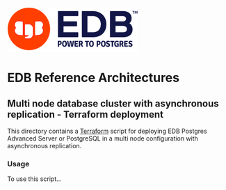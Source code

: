 ![EDB Logo](../../images/logo.png "EDB Logo")

# EDB Reference Architectures

## Multi node database cluster with asynchronous replication - Terraform deployment

This directory contains a [Terraform](https://www.terraform.io/) script for
deploying EDB Postgres Advanced Server or PostgreSQL in a multi node 
configuration with asynchronous replication.

### Usage

To use this script...